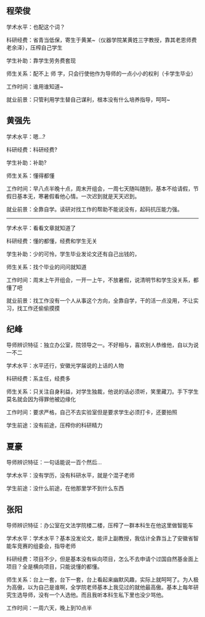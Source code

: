 ## 程荣俊
学术水平：也配这个词？

科研经费：省青当低保，寄生于黄某~（仪器学院某黄姓三字教授，靠其老恩师费老余泽），压榨自己学生

学生补助：靠学生劳务费套现

师生关系：配不上 师 字，只会行使他作为导师的一点小小的权利（卡学生毕业）

工作时间：谁用谁知道~

就业前景：只管利用学生替自己谋利，根本没有什么培养指导，呵呵~

## 黄强先
学术水平：嗯...?

科研经费：科研经费? 

学生补助：补助?

师生关系：懂得都懂

工作时间：早八点半晚十点，周末开组会，一周七天随叫随到，基本不给请假，节假日基本无，寒暑假看他心情。一次迟到就是天天迟到。

就业前景：全靠自学。读研对找工作的帮助不能说没有，起码抗压能力强。

---

学术水平：看看文章就知道了

科研经费：懂的都懂，经费和学生无关

学生补助：少的可怜，学生毕业发论文还有自己出钱的，

师生关系：找个毕业的问问就知道

工作时间：周末上午开组会，一开一上午，不放暑假，说清明节和学生没关系，都懂了吧

就业前景：找工作没有一个人从事这个方向，全靠自学，干的活一点没用，不让实习，找工作还偷偷摸摸
## 纪峰
导师辨识特征：独立办公室，院领导之一。不好相与，喜欢别人恭维他，自以为说一不二

学术水平：水平还行，安徽光学届说的上话的人物

科研经费：系主任，经费多

师生关系：只关注自身利益，对学生独裁，他说的话必须听，笑里藏刀。手下学生莫名就会因为得罪他被边缘化

工作时间：要求严格，自己不去实验室但是要求学生必须打卡，还要拍照

学生前途：没有前途，压榨你的科研精力
## 夏豪
导师辨识特征：一句话能说一百个然后…

学术水平：没有学历，没有科研水平，就是个混子老师

学生前途：没什么前途，在他那里学不到什么东西
## 张阳
导师辨识特征：办公室在文法学院楼二楼，压榨了一群本科生在他这里做智能车

学术水平：学术水平？基本没发论文，能评上副教授，我估计全靠当上了安徽省智能车竞赛的组委会，指导老师

科研经费：项目不少，但是基本没有纵向项目，怎么不去申请个过国自然基金面上项目？全是横向项目，只能说懂的都懂。

师生关系：台上一套，台下一套，台上看起来幽默风趣，实际上就呵呵了。为人极为高傲，以为自己是谁啊，全学院老师基本上我见过的就他最高傲。基本上每年研究生选导师，没有一个人选他。而且我听本科生私下里也没少骂他。

工作时间：一周六天，晚上到10点半
